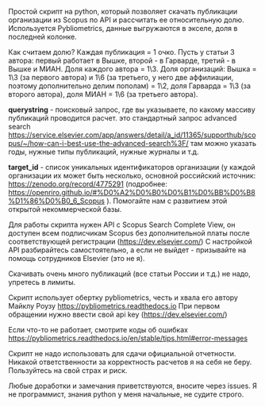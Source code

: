 Простой скрипт на python, который позволяет скачать публикации организации из Scopus по API и рассчитать ее относительную долю. Используется Pybliometrics, данные выгружаются в экселе, доля в последней колонке. 

Как считаем долю? Каждая публикация = 1 очко. Пусть у статьи 3 автора: первый работает в Вышке, второй - в Гарварде, третий - в Вышке и МИАН. Доля каждого автора = 1\3. Доля организаций: Вышка = 1\3 (за первого автора) и 1\6 (за третьего, у него две аффилиации, поэтому дополнительно делим пополам) = 1\2, доля Гарварда = 1\3 (за второго автора), доля МИАН = 1\6 (за третьего автора).

**querystring** - поисковый запрос, где вы указываете, по какому массиву публикаций проводится расчет. это стандартный запрос advanced search https://service.elsevier.com/app/answers/detail/a_id/11365/supporthub/scopus/~/how-can-i-best-use-the-advanced-search%3F/ там можно указать годы, нужные типы публикаций, нужные журналы и т.д.

**target_id** - список уникальных идентификаторов организации (у каждой организации их может быть несколько, основной российский источник: https://zenodo.org/record/4775291 (подробнее: https://openriro.github.io/#%D0%A2%D0%B0%D0%B1%D0%BB%D0%B8%D1%86%D0%B0_6_Scopus ). Помогайте нам с развитием этой открытой некоммерческой базы. 

Для работы скрипта нужен API с Scopus Search Complete View, он доступен всем подписчикам Scopus без дополнительной платы после соответствующей регистрации (https://dev.elsevier.com/) 
С настройкой API разбирайтесь самостоятельно, а если не выйдет - призывайте на помощь сотрудников Elsevier (это не я). 

Скачивать очень много публикаций (все статьи России и т.д.) не надо, упретесь в лимиты. 

Скрипт использует обертку pybliometrics, честь и хвала его автору Майклу Роузу https://pybliometrics.readthedocs.io 
При первом обращении нужно ввести свой api key (https://dev.elsevier.com/) 

Если что-то не работает, смотрите коды об ошибках https://pybliometrics.readthedocs.io/en/stable/tips.html#error-messages

Скрипт не надо использовать для сдачи официальной отчетности. Никакой ответственности за корректность расчетов я на себя не беру. Пользуйтесь на свой страх и риск. 

Любые доработки и замечания приветствуются, вносите через issues. Я не программист, знания python у меня начальные, не судите строго. 



